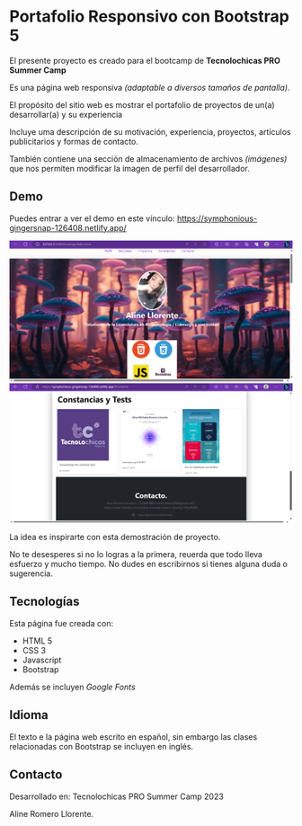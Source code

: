 # Portafolio Responsivo con Bootstrap 5 

El presente proyecto es creado para el bootcamp de **Tecnolochicas PRO Summer Camp**

Es una página web responsiva *(adaptable a diversos tamaños de pantalla)*.

El propósito del sitio web es mostrar el portafolio de proyectos de un(a) desarrollar(a) y su experiencia

Incluye uma descripción de su motivación, experiencia, proyectos, artículos publicitarios y formas de contacto.

También contiene una sección de almacenamiento de archivos *(imágenes)* que nos permiten modificar la imagen de perfil del desarrollador.

## Demo

Puedes entrar a ver el demo en este vínculo: 
https://symphonious-gingersnap-126408.netlify.app/

![imagen](images/boostrap.png)
![imagen](images/boostrap2.png)

La idea es inspirarte con esta demostración de proyecto. 

No te desesperes si no lo logras a la primera, reuerda que todo lleva esfuerzo y mucho tiempo. 
No dudes en escribirnos si tienes alguna duda o sugerencia. 

## Tecnologías

Esta página fue creada con:

* HTML 5
* CSS 3
* Javascript
* Bootstrap

Además se incluyen *Google Fonts*

## Idioma
El texto e la página web escrito en español, sin embargo las clases relacionadas con Bootstrap se incluyen en inglés.

## Contacto

Desarrollado en: Tecnolochicas PRO Summer Camp 2023

Aline Romero Llorente.